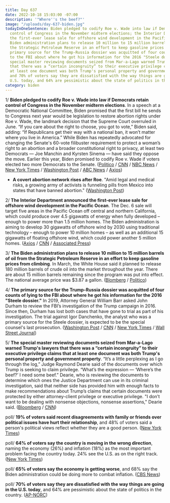 ```yaml
---
title: Day 637
date: 2022-10-18 15:03:00 -07:00
description: '"Where''s the beef?"'
image: "/uploads/day-637-biden.jpg"
todayInOneSentence: Biden pledged to codify Roe v. Wade into law if Democrats retain
  control of Congress in the November midterm elections; the Interior Department announced
  the first-ever lease sale for offshore wind development in the Pacific Ocean; the
  Biden administration plans to release 10 million to 15 million barrels of oil from
  the Strategic Petroleum Reserve in an effort to keep gasoline prices from climbing;
  primary source for the Trump-Russia dossier was acquitted of four counts of lying
  to the FBI about where he got his information for the 2016 "Steele dossier"; the
  special master reviewing documents seized from Mar-a-Lago warned Trump's lawyers
  that there was a “certain incongruity” to their executive privilege claims that
  at least one document was both Trump's personal property and government property;
  and 70% of voters say they are dissatisfied with the way things are going in the
  U.S. today, and 64% are pessimistic about the state of politics in the country.
category: biden
---
```


1/ **Biden pledged to codify Roe v. Wade into law if Democrats retain control of Congress in the November midterm elections**. In a speech at a Democratic National Committee, Biden promised that the first bill he sends to Congress next year would be legislation to restore abortion rights under Roe v. Wade, the landmark decision that the Supreme Court overruled in June. “If you care about the right to choose, you got to vote,” Biden said, adding: “If Republicans get their way with a national ban, it won’t matter where you live in America.” While Biden has repeatedly advocated for changing the Senate's 60-vote filibuster requirement to protect a woman’s right to an abortion and a broader constitutional right to privacy, at least two Democrats — Joe Manchin and Kyrsten Sinema — have said they oppose the move. Earlier this year, Biden promised to codify Roe v. Wade if voters elected two more Democrats to the Senate. ([Politico](https://www.politico.com/news/2022/10/18/biden-to-pledge-legalizing-abortion-on-roe-anniversary-if-dems-expand-majorities-00062268) / [CNN](https://www.cnn.com/2022/10/18/politics/joe-biden-abortion-speech/index.html) / [NBC News](https://www.nbcnews.com/politics/2022-election/biden-vows-fast-track-abortion-rights-bill-democrats-retain-control-co-rcna52694) / [New York Times](https://www.nytimes.com/2022/10/18/us/politics/biden-abortion-midterms.html) / [Washington Post](https://www.washingtonpost.com/politics/2022/10/18/biden-abortion-midterm-elections-dnc/#link-DDB2ID3L5VAH7EJY6N5DDF47NA) / [ABC News](https://abcnews.go.com/Politics/biden-promise-quick-action-codifying-roe-democrats-control/story?id=91679528) / [Axios](https://www.axios.com/2022/10/18/biden-midterms-abortion-codify-roe))

* **A covert abortion network rises after Roe**. "Amid legal and medical risks, a growing army of activists is funneling pills from Mexico into states that have banned abortion." ([Washington Post](https://www.washingtonpost.com/politics/2022/10/18/illegal-abortion-pill-network/))

2/ **The Interior Department announced the first-ever lease sale for offshore wind development in the Pacific Ocean**. The Dec. 6 sale will target five areas in the Pacific Ocean off central and northern California, which could produce over 4.5 gigawatts of energy when fully developed – enough to power more than 1.5 million homes. The Biden administration is aiming to develop 30 gigawatts of offshore wind by 2030 using traditional technology – enough to power 10 million homes – as well as an additional 15 gigawatts of floating offshore wind, which could power another 5 million homes. ([Axios](https://www.axios.com/2022/10/18/pacific-offshore-wind-lease-auction) / [CNN](https://www.cnn.com/2022/10/18/politics/pacific-ocean-offshore-wind-sale-biden-climate/index.html) / [Associated Press](https://apnews.com/article/business-california-rhode-island-providence-pacific-ocean-45834c87281b6f13acc9783b2d84f1e2))

3/ **The Biden administration plans to release 10 million to 15 million barrels of oil from the Strategic Petroleum Reserve in an effort to keep gasoline prices from climbing**. In March, the White House said it planned to release 180 million barrels of crude oil into the market throughout the year. There are about 15 million barrels remaining since the program was put into effect. The national average price was $3.87 a gallon. ([Blomberg](https://www.bloomberg.com/news/articles/2022-10-18/white-house-planning-oil-reserve-release-announcement-this-week?sref=MIBMEEoj) / [Politico](https://www.politico.com/news/2022/10/18/biden-spr-oil-reserve-release-fuel-prices-00062269))

4/ **The primary source for the Trump-Russia dossier was acquitted of four counts of lying to the FBI about where he got his information for the 2016 "Steele dossier."** In 2019, Attorney General William Barr asked John Durham to review the FBI’s investigation of the Trump campaign in 2016. Since then, Durham has lost both cases that have gone to trial as part of his investigation. The trial against Igor Danchenko, the analyst who was a primary source for the Steele dossier, is expected to be the special counsel's last prosecution. ([Washington Post](https://www.washingtonpost.com/national-security/2022/10/18/igor-danchenko-john-durham-verdict/) / [CNN](https://www.cnn.com/2022/10/18/politics/durham-investigation-igor-danchenko-trial/index.html) / [New York Times](https://www.nytimes.com/2022/10/18/us/politics/igor-danchenko-russia-acquittal-trump.html) / [Wall Street Journal](https://www.wsj.com/articles/igor-danchenko-acquitted-of-lying-to-fbi-about-trump-russia-dossier-11666124849?mod=hp_lead_pos12))

5/ **The special master reviewing documents seized from Mar-a-Lago warned Trump's lawyers that there was a “certain incongruity” to their executive privilege claims that at least one document was both Trump's personal property and government property**. “It’s a little perplexing as I go through the log,” Judge Raymond Dearie said of the documents over which Trump is seeking to claim privilege. “What’s the expression — ‘Where’s the beef?’ I need some beef.” Dearie, who is reviewing the documents to determine which ones the Justice Department can use in its criminal investigation, said that neither side has provided him with enough facts to make recommendations about Trump’s claims that certain documents were protected by either attorney-client privilege or executive privilege. "I don’t want to be dealing with nonsense objections, nonsense assertions," Dearie said. ([Bloomberg](https://www.bloomberg.com/news/articles/2022-10-18/trump-special-master-says-he-has-no-patience-for-records-spats?sref=MIBMEEoj) / [CNN](https://www.cnn.com/2022/10/18/politics/special-master-dearie-mar-a-lago-beef/index.html))

poll/ **19% of voters said recent disagreements with family or friends over political issues have hurt their relationship**, and 48% of voters said a person's political views reflect whether they are a good person. ([New York Times](https://www.nytimes.com/2022/10/18/us/politics/midterm-election-voters-democracy-poll.html))

poll/ **64% of voters say the country is moving in the wrong direction**, naming the economy (26%) and inflation (18%) as the most important problem facing the country today. 24% see the U.S. as on the right track. ([New York Times](https://www.nytimes.com/2022/10/17/us/politics/republicans-economy-nyt-siena-poll.html))

poll/ **65% of voters say the economy is getting worse**, and 68% say the Biden administration could be doing more to combat inflation. ([CBS News](https://www.cbsnews.com/news/republicans-lead-house-control-opinion-poll-2022-10-16/))

poll/ **70% of voters say they are dissatisfied with the way things are going in the U.S. today**, and 64% are pessimistic about the state of politics in the country. ([AP-NORC](https://apnorc.org/projects/voters-expect-the-2022-elections-to-have-serious-impacts-for-the-country/))
